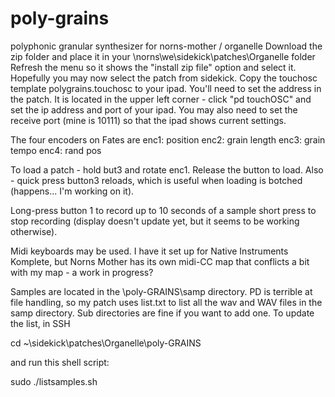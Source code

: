 # poly-grains
polyphonic granular synthesizer for norns-mother / organelle
Download the zip folder and place it in your \\norns\we\sidekick\patches\Organelle folder
Refresh the menu so it shows the "install zip file" option and select it.
Hopefully you may now select the patch from sidekick.
Copy the touchosc template polygrains.touchosc to your ipad.
You'll need to set the address in the patch. It is located in the upper left corner - click "pd touchOSC" and set the ip address and port of your ipad.  You may also need to set the receive port (mine is 10111) so that the ipad shows current settings.

The four encoders on Fates are 
enc1: position 
enc2: grain length 
enc3: grain tempo 
enc4: rand pos

To load a patch - hold but3 and rotate enc1.  Release the button to load.  Also - quick press button3 reloads, which is useful when loading is botched (happens... I'm working on it).

Long-press button 1 to record up to 10 seconds of a sample short press to stop recording (display doesn't update yet, but it seems to be working otherwise).

Midi keyboards may be used.  I have it set up for Native Instruments Komplete, but Norns Mother has its own midi-CC map that conflicts a bit with my map - a work in progress?

Samples are located in the \poly-GRAINS\samp directory.  PD is terrible at file handling, so my patch uses list.txt to list all the wav and WAV files in the samp directory.  Sub directories are fine if you want to add one.  To update the list, in SSH 

cd ~\sidekick\patches\Organelle\poly-GRAINS

and run this shell script:

sudo ./listsamples.sh
